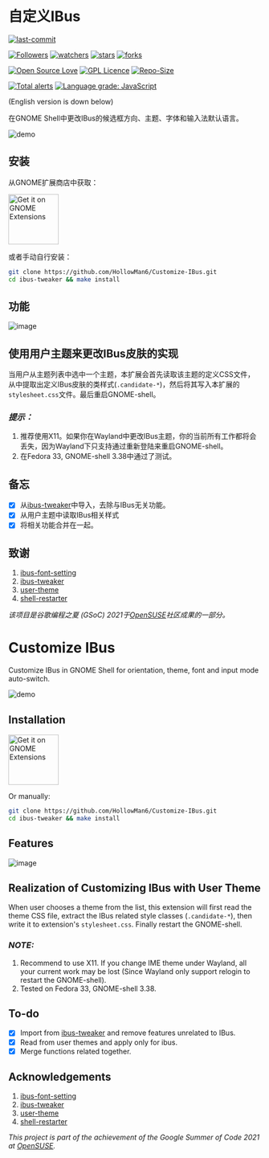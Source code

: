 # 自定义IBus

[![last-commit](https://img.shields.io/github/last-commit/HollowMan6/Customize-IBus)](https://github.com/HollowMan6/Customize-IBus/graphs/commit-activity)

[![Followers](https://img.shields.io/github/followers/HollowMan6?style=social)](https://github.com/HollowMan6?tab=followers)
[![watchers](https://img.shields.io/github/watchers/HollowMan6/Customize-IBus?style=social)](https://github.com/HollowMan6/Customize-IBus/watchers)
[![stars](https://img.shields.io/github/stars/HollowMan6/Customize-IBus?style=social)](https://github.com/HollowMan6/Customize-IBus/stargazers)
[![forks](https://img.shields.io/github/forks/HollowMan6/Customize-IBus?style=social)](https://github.com/HollowMan6/Customize-IBus/network/members)

[![Open Source Love](https://img.shields.io/badge/-%E2%9D%A4%20Open%20Source-Green?style=flat-square&logo=Github&logoColor=white&link=https://hollowman6.github.io/fund.html)](https://hollowman6.github.io/fund.html)
[![GPL Licence](https://img.shields.io/badge/license-GPL-blue)](https://opensource.org/licenses/GPL-3.0/)
[![Repo-Size](https://img.shields.io/github/repo-size/HollowMan6/Customize-IBus.svg)](https://github.com/HollowMan6/Customize-IBus/archive/main.zip)

[![Total alerts](https://img.shields.io/lgtm/alerts/g/HollowMan6/Customize-IBus.svg?logo=lgtm&logoWidth=18)](https://lgtm.com/projects/g/HollowMan6/Customize-IBus/alerts/)
[![Language grade: JavaScript](https://img.shields.io/lgtm/grade/javascript/g/HollowMan6/Customize-IBus.svg?logo=lgtm&logoWidth=18)](https://lgtm.com/projects/g/HollowMan6/Customize-IBus/context:javascript)

(English version is down below)

在GNOME Shell中更改IBus的候选框方向、主题、字体和输入法默认语言。

![demo](img/demo.png)

## 安装

从GNOME扩展商店中获取：

[<img src="https://raw.githubusercontent.com/andyholmes/gnome-shell-extensions-badge/master/get-it-on-ego.svg?sanitize=true" alt="Get it on GNOME Extensions" height="100" align="middle">][EGO]

或者手动自行安装：

```bash
git clone https://github.com/HollowMan6/Customize-IBus.git
cd ibus-tweaker && make install
```

## 功能

![image](img/preference.png)

## 使用用户主题来更改IBus皮肤的实现

当用户从主题列表中选中一个主题，本扩展会首先读取该主题的定义CSS文件，从中提取出定义IBus皮肤的类样式(`.candidate-*`)，然后将其写入本扩展的`stylesheet.css`文件。最后重启GNOME-shell。

### *提示：* 
1. 推荐使用X11。如果你在Wayland中更改IBus主题，你的当前所有工作都将会丢失，因为Wayland下只支持通过重新登陆来重启GNOME-shell。
2. 在Fedora 33, GNOME-shell 3.38中通过了测试。

## 备忘

- [X] 从[ibus-tweaker](https://github.com/tuberry/ibus-tweaker)中导入，去除与IBus无关功能。
- [X] 从用户主题中读取IBus相关样式
- [X] 将相关功能合并在一起。

## 致谢

1. [ibus-font-setting](https://extensions.gnome.org/extension/1121/ibus-font-setting/)
2. [ibus-tweaker](https://github.com/tuberry/ibus-tweaker)
3. [user-theme](https://gitlab.gnome.org/GNOME/gnome-shell-extensions/-/tree/master/extensions/user-theme)
4. [shell-restarter](https://github.com/koolskateguy89/gnome-shell-extension-shell-restarter)

*该项目是谷歌编程之夏 (GSoC) 2021于[OpenSUSE](https://github.com/openSUSE/mentoring/issues/158)社区成果的一部分。*

# Customize IBus

Customize IBus in GNOME Shell for orientation, theme, font and input mode auto-switch.

![demo](img/demo-en.png)

## Installation
[<img src="https://raw.githubusercontent.com/andyholmes/gnome-shell-extensions-badge/master/get-it-on-ego.svg?sanitize=true" alt="Get it on GNOME Extensions" height="100" align="middle">][EGO]

Or manually:

```bash
git clone https://github.com/HollowMan6/Customize-IBus.git
cd ibus-tweaker && make install
```

## Features

![image](img/preference-en.png)

## Realization of Customizing IBus with User Theme

When user chooses a theme from the list, this extension will first read the theme CSS file, extract the IBus related style classes (`.candidate-*`), then write it to extension's `stylesheet.css`. Finally restart the GNOME-shell.

### *NOTE:* 
1. Recommend to use X11. If you change IME theme under Wayland, all your current work may be lost (Since Wayland only support relogin to restart the GNOME-shell).
2. Tested on Fedora 33, GNOME-shell 3.38.

## To-do

- [X] Import from [ibus-tweaker](https://github.com/tuberry/ibus-tweaker) and remove features unrelated to IBus.
- [X] Read from user themes and apply only for ibus.
- [X] Merge functions related together.

## Acknowledgements

1. [ibus-font-setting](https://extensions.gnome.org/extension/1121/ibus-font-setting/)
2. [ibus-tweaker](https://github.com/tuberry/ibus-tweaker)
3. [user-theme](https://gitlab.gnome.org/GNOME/gnome-shell-extensions/-/tree/master/extensions/user-theme)
4. [shell-restarter](https://github.com/koolskateguy89/gnome-shell-extension-shell-restarter)

*This project is part of the achievement of the Google Summer of Code 2021 at [OpenSUSE](https://github.com/openSUSE/mentoring/issues/158).*

[EGO]:https://extensions.gnome.org/extension/4112/customize-ibus/
